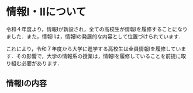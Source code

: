 # 情報I・IIについて

令和４年度より，情報Iが新設され，全ての高校生が情報Iを履修することになりました．また，情報IIは，情報Iの発展的な内容として位置づけられています．

これにより，令和７年度から大学に進学する高校生は全員情報Iを履修しています．その影響で，大学の情報系の授業は，情報Iを履修していることを前提に取り組む必要があります．

## 情報Iの内容

